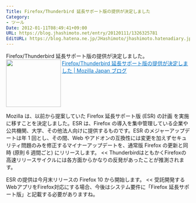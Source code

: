 ```yaml
---
Title: Firefox/Thunderbird 延長サポート版の提供が決定しました
Category:
- ツール
Date: 2012-01-11T08:49:41+09:00
URL: https://blog.jhashimoto.net/entry/20120111/1326325781
EditURL: https://blog.hatena.ne.jp/JHashimoto/jhashimoto.hatenadiary.jp/atom/entry/12921228815717256877
---
```


Firefox/Thunderbird 延長サポート版の提供が決定しました。
<a href="http://www.mozilla.jp/blog/entry/7684/" target="_blank"><img class="alignleft" align="left" border="0" src="http://capture.heartrails.com/150x130/shadow?http://www.mozilla.jp/blog/entry/7684/" alt="" width="150" height="130" /></a><a style="color:#0070C5;" href="http://www.mozilla.jp/blog/entry/7684/" target="_blank">Firefox/Thunderbird 延長サポート版の提供が決定しました | Mozilla Japan ブログ</a><a href="http://b.hatena.ne.jp/entry/http://www.mozilla.jp/blog/entry/7684/" target="_blank"><img border="0" src="http://b.hatena.ne.jp/entry/image/http://www.mozilla.jp/blog/entry/7684/" alt="" /></a><br style="clear:both;" />
>>
Mozilla は、以前から提案していた Firefox 延長サポート版 (ESR) の計画 を実施に移すことを決定しました。ESR は、Firefox の導入を集中管理している企業や公共機関、大学、その他法人向けに提供するものです。ESR のメジャーアップデートは年 1 回とし、その間、Web やアドオンの互換性には変更を加えずセキュリティ問題のみを修正するマイナーアップデートを、通常版 Firefox の更新と同時 (原則 6 週間ごと) にリリースします。
<<
ThunderbirdはともかくFirefoxの高速リリースサイクルには各方面からかなりの反発があったことが推測されます。
>>
ESR の提供は今月末リリースの Firefox 10 から開始します。
<<
受託開発するWebアプリをFirefox対応にする場合、今後はシステム要件に「Firefox 延長サポート版」と記載する必要がありますね。

